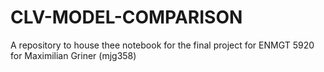 # CLV-MODEL-COMPARISON
A repository to house thee notebook for the final project for ENMGT 5920 for Maximilian Griner (mjg358)
